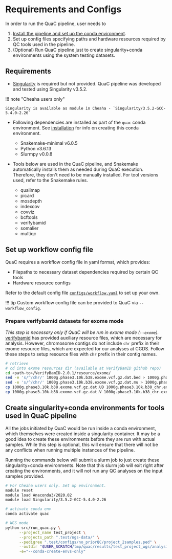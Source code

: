 # Requirements and Configs

In order to run the QuaC pipeline, user needs to

1. [Install the pipeline and set up the conda environment](./installation.md).
2. Set up config files specifying paths and hardware resources required by QC tools used in the pipeline.
3. (Optional) Run QuaC pipeline just to create singularity+conda environments using the system testing datasets.

## Requirements

- [Singularity](https://apptainer.org/) is required but not provided. QuaC pipeline was developed and tested using Singularity v3.5.2.

!!! note "Cheaha users only"

    Singularity is available as module in Cheaha - `Singularity/3.5.2-GCC-5.4.0-2.26`

- Following dependencies are installed as part of the `quac` conda environment. See [installation](./installation.md) for info on creating this conda environment.
    - Snakemake-minimal v6.0.5
    - Python v3.6.13
    - Slurmpy v0.0.8


- Tools below are used in the QuaC pipeline, and Snakemake automatically installs them as needed during QuaC execution. Therefore, they don't need to be manually installed. For tool versions used, refer to the Snakemake rules.
    - qualimap
    - picard
    - mosdepth
    - indexcov
    - covviz
    - bcftools
    - verifybamid
    - somalier
    - multiqc


## Set up workflow config file

QuaC requires a workflow config file in yaml format, which provides: 

- Filepaths to necessary dataset dependencies required by certain QC tools
- Hardware resource configs

Refer to the default config file [`configs/workflow.yaml`](../configs/workflow.yaml) to set up your own.

!!! tip
    Custom workflow config file can be provided to QuaC via `--workflow_config`.


### Prepare verifybamid datasets for exome mode

*This step is necessary only if QuaC will be run in exome mode (`--exome`).*
[verifybamid](https://github.com/Griffan/VerifyBamID) has provided auxiliary resource files, which are necessary for
analysis. However, chromosome contigs do not include `chr` prefix in their exome resource files, which are expected for
our analyses at CGDS. Follow these steps to setup resource files with `chr` prefix in their contig names.

```sh
# retrieve
# cd into exome resources dir (available at VerifyBamID github repo)
cd <path-to>/VerifyBamID-2.0.1/resource/exome/
sed -e 's/^/chr/' 1000g.phase3.10k.b38.exome.vcf.gz.dat.bed > 1000g.phase3.10k.b38_chr.exome.vcf.gz.dat.bed
sed -e 's/^/chr/' 1000g.phase3.10k.b38.exome.vcf.gz.dat.mu > 1000g.phase3.10k.b38_chr.exome.vcf.gz.dat.mu
cp 1000g.phase3.10k.b38.exome.vcf.gz.dat.UD 1000g.phase3.10k.b38_chr.exome.vcf.gz.dat.UD
cp 1000g.phase3.10k.b38.exome.vcf.gz.dat.V 1000g.phase3.10k.b38_chr.exome.vcf.gz.dat.V
```

## Create singularity+conda environments for tools used in QuaC pipeline

All the jobs initiated by QuaC would be run inside a conda environment, which themselves were created inside a
singularity container. It may be a good idea to create these environments before they are run with actual samples.
While this step is optional, this will ensure that there will not be any conflicts when running multiple instances of
the pipeline.

Running the commands below will submit a slurm job to just create these singularity+conda environments. Note that this
slurm job will exit right after creating the environments, and it will not run any QC analyses on the input samples
provided.

```sh
# For Cheaha users only. Set up environment. 
module reset
module load Anaconda3/2020.02
module load Singularity/3.5.2-GCC-5.4.0-2.26

# activate conda env
conda activate quac

# WGS mode
python src/run_quac.py \
      --project_name test_project \
      --projects_path ".test/ngs-data/" \
      --pedigree ".test/configs/no_priorQC/project_2samples.ped" \
      --outdir "$USER_SCRATCH/tmp/quac/results/test_project_wgs/analysis" \
      -e="--conda-create-envs-only"
```
